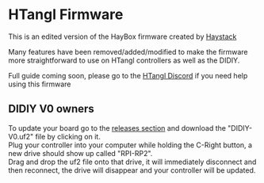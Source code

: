 # HTangl Firmware

This is an edited version of the HayBox firmware created by [Haystack](https://github.com/JonnyHaystack)

Many features have been removed/added/modified to make the firmware more 
straightforward to use on HTangl controllers as well as the DIDIY.

Full guide coming soon, please go to the [HTangl Discord](https://discord.gg/yAeFsbCDpv) if you need help using this firmware

## DIDIY V0 owners ##

To update your board go to the [releases section](https://github.com/HTangl/HTangl-Firmware/releases) and download the "DIDIY-V0.uf2" file by clicking on it.  
Plug your controller into your computer while holding the C-Right button, a new drive should show up called "RPI-RP2".  
Drag and drop the uf2 file onto that drive, it will immediately disconnect and then reconnect, the drive will disappear and your controller will be updated.
